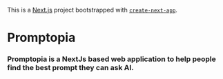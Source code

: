 This is a [Next.js](https://nextjs.org/) project bootstrapped with [`create-next-app`](https://github.com/vercel/next.js/tree/canary/packages/create-next-app).

# Promptopia 
### Promptopia is a NextJs based web application to help people find the best prompt they can ask AI.
